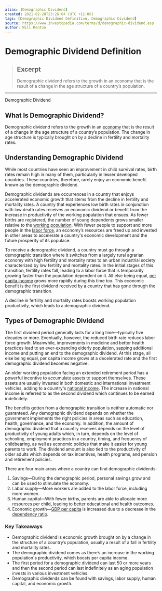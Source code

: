 ```yaml
---
alias: [Demographic Dividend]
created: 2021-02-28T23:26:04 (UTC +11:00)
tags: [Demographic Dividend Definition, Demographic Dividend]
source: https://www.investopedia.com/terms/d/demographic-dividend.asp
author: Will Kenton
---
```


# Demographic Dividend Definition

> ## Excerpt
> Demographic dividend refers to the growth in an economy that is the result of a change in the age structure of a country’s population.

---

Demographic Dividend
## What Is Demographic Dividend?

Demographic dividend refers to the growth in an [economy](https://www.investopedia.com/terms/e/economy.asp) that is the result of a change in the age structure of a country’s population. The change in age structure is typically brought on by a decline in fertility and mortality rates.

## Understanding Demographic Dividend

While most countries have seen an improvement in child survival rates, birth rates remain high in many of them, particularly in lesser developed countries. These countries, therefore, rarely enjoy an economic benefit known as the demographic dividend.

Demographic dividends are occurrences in a country that enjoys accelerated economic growth that stems from the decline in fertility and mortality rates. A country that experiences low birth rates in conjunction with low death rates receives an economic dividend or benefit from the increase in productivity of the working population that ensues. As fewer births are registered, the number of young dependents grows smaller relative to the [working population](https://www.investopedia.com/terms/w/working-age-population.asp). With fewer people to support and more people in the [labor force](https://www.investopedia.com/terms/l/labor-market.asp), an economy’s resources are freed up and invested in other areas to accelerate a country's economic development and the future prosperity of its populace.

To receive a demographic dividend, a country must go through a demographic transition where it switches from a largely rural agrarian economy with high fertility and mortality rates to an urban industrial society characterized by low fertility and mortality rates. In the initial stages of this transition, fertility rates fall, leading to a labor force that is temporarily growing faster than the population dependent on it. All else being equal, [per capita income](https://www.investopedia.com/terms/i/income-per-capita.asp) grows more rapidly during this time too. This economic benefit is the first dividend received by a country that has gone through the demographic transition.

A decline in fertility and mortality rates boosts working population productivity, which leads to a demographic dividend.

## Types of Demographic Dividend

The first dividend period generally lasts for a long time—typically five decades or more. Eventually, however, the reduced birth rate reduces labor force growth. Meanwhile, improvements in medicine and better health practices lead to an ever-expanding elderly population, sapping additional income and putting an end to the demographic dividend. At this stage, all else being equal, per capita income grows at a decelerated rate and the first demographic dividend becomes negative.

An older working population facing an extended retirement period has a powerful incentive to accumulate assets to support themselves. These assets are usually invested in both domestic and international investment vehicles, adding to a country's [national income](https://www.investopedia.com/terms/g/gross-national-income-gni.asp). The increase in national income is referred to as the second dividend which continues to be earned indefinitely.

The benefits gotten from a demographic transition is neither automatic nor guaranteed. Any demographic dividend depends on whether the government implements the right policies in areas such as education, health, governance, and the economy. In addition, the amount of demographic dividend that a country receives depends on the level of productivity of young adults which, in turn, depends on the level of schooling, employment practices in a country, timing, and frequency of childbearing, as well as economic policies that make it easier for young parents to work. The dividend amount is also tied to the productivity of older adults which depends on tax incentives, health programs, and pension and retirement policies.

There are four main areas where a country can find demographic dividends:

1.  Savings—During the demographic period, personal savings grow and can be used to stimulate the economy.
2.  Labor supply—More workers are added to the labor force, including more women.
3.  Human capital—With fewer births, parents are able to allocate more resources per child, leading to better educational and health outcomes.
4.  Economic growth—[GDP per capita](https://www.investopedia.com/terms/p/per-capita-gdp.asp) is increased due to a decrease in the [dependency ratio](https://www.investopedia.com/terms/d/dependencyratio.asp).

### Key Takeaways

-   Demographic dividend is economic growth brought on by a change in the structure of a country’s population, usually a result of a fall in fertility and mortality rates.
-   The demographic dividend comes as there’s an increase in the working population's productivity, which boosts per capita income.
-   The first period for a demographic dividend can last 50 or more years and then the second period can last indefinitely as an aging population invests in various investment vehicles.
-   Demographic dividends can be found with savings, labor supply, human capital, and economic growth.
